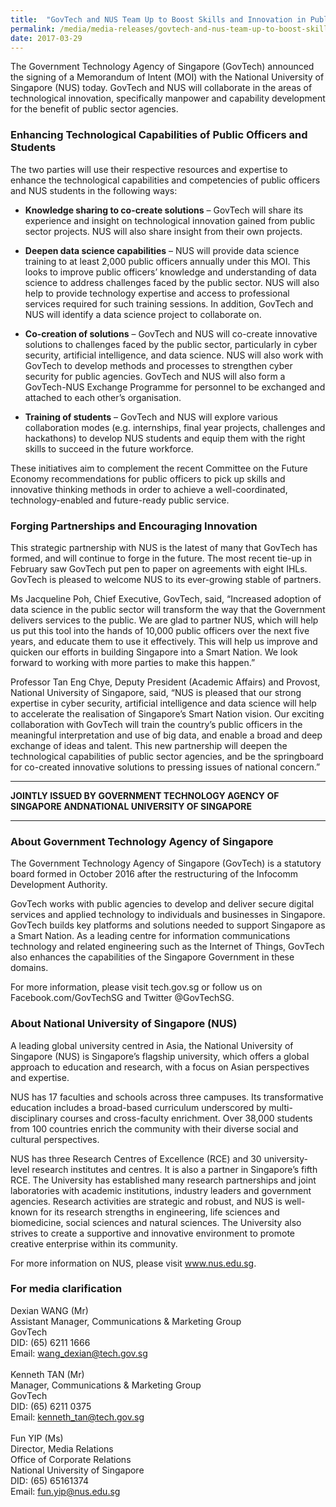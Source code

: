 ```yaml
---
title:  "GovTech and NUS Team Up to Boost Skills and Innovation in Public Sector"
permalink: /media/media-releases/govtech-and-nus-team-up-to-boost-skills-and-innovation-in-public-sector
date: 2017-03-29
---
```

The Government Technology Agency of Singapore (GovTech) announced the signing of a Memorandum of Intent (MOI) with the National University of Singapore (NUS) today. GovTech and NUS will collaborate in the areas of technological innovation, specifically manpower and capability development for the benefit of public sector agencies.

### **Enhancing Technological Capabilities of Public Officers and Students**
The two parties will use their respective resources and expertise to enhance the technological capabilities and competencies of public officers and NUS students in the following ways:

* **Knowledge sharing to co-create solutions** – GovTech will share its experience and insight on technological innovation gained from public sector projects. NUS will also share insight from their own projects.

* **Deepen data science capabilities** – NUS will provide data science training to at least 2,000 public officers annually under this MOI. This looks to improve public officers’ knowledge and understanding of data science to address challenges faced by the public sector. NUS will also help to provide technology expertise and access to professional services required for such training sessions. In addition, GovTech and NUS will identify a data science project to collaborate on.

* **Co-creation of solutions** – GovTech and NUS will co-create innovative solutions to challenges faced by the public sector, particularly in cyber security, artificial intelligence, and data science. NUS will also work with GovTech to develop methods and processes to strengthen cyber security for public agencies. GovTech and NUS will also form a GovTech-NUS Exchange Programme for personnel to be exchanged and attached to each other’s organisation.

* **Training of students** – GovTech and NUS will explore various collaboration modes (e.g. internships, final year projects, challenges and hackathons) to develop NUS students and equip them with the right skills to succeed in the future workforce.

These initiatives aim to complement the recent Committee on the Future Economy recommendations for public officers to pick up skills and innovative thinking methods in order to achieve a well-coordinated, technology-enabled and future-ready public service.

### **Forging Partnerships and Encouraging Innovation**
This strategic partnership with NUS is the latest of many that GovTech has formed, and will continue to forge in the future. The most recent tie-up in February saw GovTech put pen to paper on agreements with eight IHLs. GovTech is pleased to welcome NUS to its ever-growing stable of partners.

Ms Jacqueline Poh, Chief Executive, GovTech, said, “Increased adoption of data science in the public sector will transform the way that the Government delivers services to the public. We are glad to partner NUS, which will help us put this tool into the hands of 10,000 public officers over the next five years, and educate them to use it effectively. This will help us improve and quicken our efforts in building Singapore into a Smart Nation. We look forward to working with more parties to make this happen.”

Professor Tan Eng Chye, Deputy President (Academic Affairs) and Provost, National University of Singapore, said, “NUS is pleased that our strong expertise in cyber security, artificial intelligence and data science will help to accelerate the realisation of Singapore’s Smart Nation vision. Our exciting collaboration with GovTech will train the country’s public officers in the meaningful interpretation and use of big data, and enable a broad and deep exchange of ideas and talent. This new partnership will deepen the technological capabilities of public sector agencies, and be the springboard for co-created innovative solutions to pressing issues of national concern.”

---

**JOINTLY ISSUED BY GOVERNMENT TECHNOLOGY AGENCY OF SINGAPORE ANDNATIONAL UNIVERSITY OF SINGAPORE**

---

### **About Government Technology Agency of Singapore**
The Government Technology Agency of Singapore (GovTech) is a statutory board formed in October 2016 after the restructuring of the Infocomm Development Authority.

GovTech works with public agencies to develop and deliver secure digital services and applied technology to individuals and businesses in Singapore. GovTech builds key platforms and solutions needed to support Singapore as a Smart Nation. As a leading centre for information communications technology and related engineering such as the Internet of Things, GovTech also enhances the capabilities of the Singapore Government in these domains.

For more information, please visit tech.gov.sg or follow us on Facebook.com/GovTechSG and Twitter @GovTechSG.

### **About National University of Singapore (NUS)**
A leading global university centred in Asia, the National University of Singapore (NUS) is Singapore’s flagship university, which offers a global approach to education and research, with a focus on Asian perspectives and expertise.

NUS has 17 faculties and schools across three campuses. Its transformative education includes a broad-based curriculum underscored by multi-disciplinary courses and cross-faculty enrichment. Over 38,000 students from 100 countries enrich the community with their diverse social and cultural perspectives.

NUS has three Research Centres of Excellence (RCE) and 30 university-level research institutes and centres. It is also a partner in Singapore’s fifth RCE. The University has established many research partnerships and joint laboratories with academic institutions, industry leaders and government agencies. Research activities are strategic and robust, and NUS is well-known for its research strengths in engineering, life sciences and biomedicine, social sciences and natural sciences. The University also strives to create a supportive and innovative environment to promote creative enterprise within its community.

For more information on NUS, please visit www.nus.edu.sg.

### **For media clarification**
Dexian WANG (Mr)
<br>Assistant Manager, Communications & Marketing Group 
<br>GovTech
<br>DID: (65) 6211 1666
<br>Email: wang_dexian@tech.gov.sg
<br>
<br>Kenneth TAN (Mr)
<br>Manager, Communications & Marketing Group
<br>GovTech
<br>DID: (65) 6211 0375 
<br>Email: kenneth_tan@tech.gov.sg 
<br>
<br>Fun YIP (Ms)
<br>Director, Media Relations 
<br>Office of Corporate Relations
<br>National University of Singapore
<br>DID: (65) 65161374 
<br>Email: fun.yip@nus.edu.sg
